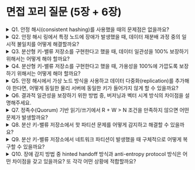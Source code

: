 # 면접 꼬리 질문 (5장 + 6장)

<details>
<summary>Q1. 안정 해시(consistent hashing)를 사용했을 때의 문제점은 없을까요?</summary>

1. **불균등한 데이터 분산**: 노드가 적거나 해시 함수의 분포가 고르지 않으면 특정 노드에 데이터가 집중될 수 있습니다.

2. **핫스팟 문제**: 특정 키에 대한 접근이 집중되면 해당 키를 담당하는 노드에 과부하가 발생합니다.

3. **가상 노드 오버헤드**: 균등한 분산을 위해 가상 노드를 사용하면 메타데이터 관리 비용이 증가하고, 라우팅 테이블이 커집니다.

4. **복제본 배치의 복잡성**: 동일한 물리 서버에 복제본이 배치되지 않도록 하는 추가 로직이 필요합니다.

5. **노드 추가/제거 시 일시적 불일치**: 데이터 재분배 과정에서 일부 요청이 잘못된 노드로 라우팅될 수 있습니다.

해결 방법으로는 가상 노드 활용, 모니터링 기반 동적 재분배, 점진적 데이터 마이그레이션 등이 있습니다.
</details>

<details>
<summary>Q2. 안정 해시 링에서 특정 노드에 장애가 발생했을 때, 데이터 재분배 과정 중의 일시적 불일치를 어떻게 해결할까요?</summary>

1. **Hinted Handoff**:
   - 장애 노드의 데이터를 임시로 다음 노드가 보관
   - 장애 노드 복구 시 힌트 기반으로 데이터를 원래 노드로 반환
   - 일시적 장애에 효과적

2. **읽기 복구(Read Repair)**:
   - 읽기 요청 시 여러 복제본의 데이터를 비교
   - 불일치 발견 시 최신 버전으로 자동 업데이트
   - 자주 읽히는 데이터의 일관성 유지에 효과적

3. **Anti-Entropy Protocol**:
   - Merkle Tree를 사용한 주기적인 복제본 비교
   - 차이가 발견되면 동기화 수행
   - 백그라운드에서 지속적으로 일관성 보장

4. **버전 벡터/벡터 시계**:
   - 각 데이터의 버전을 추적
   - 충돌 발생 시 클라이언트 또는 애플리케이션에서 해결

5. **점진적 마이그레이션**:
   - 데이터를 한 번에 이동하지 않고 점진적으로 재분배
   - 이중 읽기/쓰기로 전환 과정에서도 서비스 유지
</details>

<details>
<summary>Q3. 분산형 키-밸류 저장소를 구현한다고 했을 때, 데이터 일관성을 100% 보장하기 위해서는 어떻게 해야 할까요?</summary>

강한 일관성(Strong Consistency)을 보장하기 위한 방법:

1. **합의 프로토콜 사용**:
   - Paxos, Raft 같은 합의 알고리즘 적용
   - 과반수 이상의 노드가 동의해야 쓰기 완료
   - 리더 선출을 통한 순차적 쓰기 보장

2. **2PC(Two-Phase Commit)**:
   - Prepare 단계: 모든 참여자에게 쓰기 준비 요청
   - Commit 단계: 모든 참여자가 준비되면 커밋 수행
   - 하나라도 실패하면 전체 롤백

3. **정족수 설정 강화**:
   - R + W > N이 아닌 R = W = N으로 설정
   - 모든 복제본을 읽고 쓰기 때문에 강한 일관성 보장
   - 단, 가용성과 성능이 크게 저하됨

4. **단일 마스터 아키텍처**:
   - 모든 쓰기를 단일 마스터 노드에서 처리
   - 순차적 일관성 보장
   - 마스터가 SPOF(Single Point of Failure)가 될 위험

**트레이드오프**: CAP 정리에 따라 일관성을 100% 보장하면 가용성과 파티션 허용성이 저하됩니다. 실무에서는 비즈니스 요구사항에 따라 적절한 균형점을 찾는 것이 중요합니다.
</details>

<details>
<summary>Q4. 분산형 키-밸류 저장소를 구현한다고 했을 때, 가용성을 100%에 가깝도록 보장하기 위해서는 어떻게 해야 할까요?</summary>

고가용성을 달성하기 위한 방법:

1. **다중 복제(Multi-Replication)**:
   - N값을 충분히 크게 설정 (예: N=5 이상)
   - 지리적으로 분산된 데이터센터에 복제본 배치
   - 하나 이상의 장애를 견딜 수 있도록 설계

2. **느슨한 정족수(Sloppy Quorum)**:
   - 정확히 지정된 N개 노드가 아닌, 가용한 N개 노드 중 W/R개만 충족하면 성공
   - Hinted Handoff와 함께 사용
   - 일시적 장애 시에도 서비스 지속

3. **Gossip 프로토콜 기반 장애 감지**:
   - 빠른 장애 감지와 자동 복구
   - 중앙 코디네이터 없이 분산 방식으로 상태 공유
   - 단일 장애점 제거

4. **자동 페일오버**:
   - 장애 노드 감지 시 자동으로 복제본 승격
   - 로드 밸런서의 자동 재라우팅
   - 최소한의 다운타임으로 복구

5. **멀티 리전 배포**:
   - 리전 단위 장애에도 대응 가능
   - 각 리전에 독립적인 복제본 세트 유지
   - 크로스 리전 복제로 데이터 동기화

6. **백프레셔와 서킷 브레이커**:
   - 과부하 시 요청 제한으로 시스템 보호
   - 장애 전파 방지

**트레이드오프**: 높은 가용성을 위해 결과적 일관성을 허용해야 하며, 인프라 비용이 증가합니다.
</details>

<details>
<summary>Q5. 안정 해시에서 가상 노드 방식을 사용하고 데이터 다중화(replication)를 추가해야 한다면, 어떻게 동일한 물리 서버에 동일한 키가 들어가지 않게 할 수 있을까요?</summary>

1. **복제본 배치 알고리즘**:
   - 키의 복제본을 저장할 때, 링을 시계방향으로 순회하면서 다음 N개의 **서로 다른 물리 서버**를 선택
   - 각 가상 노드가 어떤 물리 서버에 속하는지 메타데이터로 관리
   - 예: `virtual_node -> physical_server` 매핑 테이블

2. **Rack-Aware/Zone-Aware 배치**:
   - 물리 서버뿐만 아니라 랙(Rack)이나 가용 영역(AZ) 정보도 고려
   - 동일한 장애 도메인에 복제본이 모이지 않도록 배치
   - 데이터센터 레벨의 장애에도 대응 가능

3. **일관성 검증**:
   - 주기적으로 복제본 배치를 검증
   - 동일 물리 서버에 중복 발견 시 자동 재배치
</details>

<details>
<summary>Q6. 결과적 일관성을 보장하기 위한 방법 중, 버저닝과 벡터 시계 방식의 차이점을 설명해주세요.</summary>

**버저닝(Versioning)**:
- **개념**: 데이터의 각 변경마다 단순히 버전 번호를 증가시키는 방식
- **구조**: 단일 카운터 (예: v1, v2, v3...)
- **충돌 감지**: 동일 버전에서 분기된 쓰기가 발생하면 충돌 감지 어려움
- **한계**: 분산 환경에서 여러 노드가 동시에 쓰기를 수행할 때 인과관계 파악 불가능
- **사용 예**: 단일 서버 환경, 마스터-슬레이브 복제

**벡터 시계(Vector Clock)**:
- **개념**: 각 노드별로 독립적인 카운터를 유지하는 방식
- **구조**: `[(node1, counter1), (node2, counter2), ...]`
- **충돌 감지**:
  - 벡터 A가 B를 포함하면 A가 최신 (인과관계 명확)
  - 서로 포함하지 않으면 충돌 발생 (동시 쓰기)
- **장점**:
  - 분산 환경에서 인과관계 정확히 추적
  - 동시 발생(concurrent) 쓰기를 정확히 감지
- **단점**:
  - 벡터 크기가 노드 수에 비례해 증가
  - 클라이언트가 벡터 시계를 포함한 메타데이터 전달 필요
- **사용 예**: DynamoDB, Riak, Cassandra
</details>

<details>
<summary>Q7. 정족수(Quorum) 기반 읽기/쓰기에서 R + W > N 조건을 만족하지 않으면 어떤 문제가 발생할까요?</summary>

**R + W > N 조건의 의미**:
- 읽기와 쓰기가 최소 하나의 노드에서 겹치도록 보장
- 이를 통해 읽기 시 최신 데이터를 볼 수 있음을 보장

**조건을 만족하지 않을 때의 문제**:

1. **Stale Read (오래된 데이터 읽기)**:
   - 예: N=3, W=1, R=1 (R+W=2 ≤ N)
   - 노드 A에만 쓰고, 노드 C에서만 읽으면 업데이트 전 데이터 반환
   - 읽기와 쓰기 노드가 겹치지 않을 수 있음

2. **쓰기 손실(Write Loss)**:
   - 동시 쓰기 시 서로 다른 노드 집합에 기록
   - 나중에 동기화 시 한쪽 쓰기가 덮어써질 수 있음

3. **일관성 보장 불가**:
   - 읽기 시 여러 버전의 데이터 중 어느 것이 최신인지 확신할 수 없음
   - 애플리케이션이 직접 충돌 해결 필요

**적절한 설정 예시**:
- 강한 일관성: R=W=N/2+1 (예: N=3, R=2, W=2)
- 쓰기 최적화: R=N, W=1 (모든 노드에서 읽지만 하나만 쓰기)
- 읽기 최적화: R=1, W=N (하나만 읽지만 모든 노드에 쓰기)

**조건을 만족하지 않으면 가용성은 높아지지만, 결과적 일관성도 보장할 수 없게 됩니다.**
</details>

<details>
<summary>Q8. 분산 키-밸류 저장소에서 핫 파티션 문제를 어떻게 감지하고 해결할 수 있을까요?</summary>

**감지 방법**:

1. **메트릭 모니터링**:
   - CPU, 메모리, 네트워크 I/O, 디스크 I/O를 노드별로 추적
   - 특정 노드의 부하가 평균 대비 2배 이상이면 핫 파티션 의심
   - 요청 수, 처리 지연시간(latency) 모니터링

2. **키별 접근 패턴 분석**:
   - 각 키의 읽기/쓰기 빈도 추적
   - 상위 1%의 키가 전체 트래픽의 과도한 비율 차지 시 핫키 감지
   - Bloom filter나 Count-Min Sketch 같은 확률적 자료구조 활용

3. **분산 추적(Distributed Tracing)**:
   - 요청 경로를 추적하여 병목 지점 파악
   - 특정 파티션으로 요청이 집중되는지 확인

**해결 방법**:

1. **핫키 복제(Hot Key Replication)**:
   - 자주 읽히는 키를 여러 노드에 추가 복제
   - 읽기 요청을 복제본들에 분산
   - 캐시 레이어 추가 (Redis, Memcached)

2. **키 샤딩 재설계**:
   - 핫키에 랜덤 접미사 추가 (예: `hot_key_1`, `hot_key_2`, ...)
   - 읽기 시 랜덤하게 선택하여 부하 분산
   - 쓰기 시 모든 샤드에 업데이트 필요 (트레이드오프)

3. **가상 노드 재조정**:
   - 부하가 높은 물리 서버의 가상 노드 수를 줄임
   - 부하가 낮은 서버의 가상 노드 수를 늘림
   - 점진적으로 데이터 재분배

4. **애플리케이션 레벨 캐싱**:
   - 클라이언트 측 또는 프록시 레벨에서 핫키 캐싱
   - DB 요청 자체를 줄임

5. **읽기 전용 복제본 추가**:
   - 핫 파티션에 대해서만 읽기 전용 복제본 추가 생성
   - 쓰기는 원본에만, 읽기는 복제본들에 분산

6. **Circuit Breaker/Rate Limiting**:
   - 과도한 요청을 제한하여 시스템 보호
   - 공정한 자원 분배

**예방책**:
- 초기 설계 시 키 설계 가이드라인 수립
- 사용자 ID 같은 고르게 분산되는 값을 키에 포함
- 정기적인 부하 테스트로 핫 파티션 가능성 사전 파악
</details>

<details>
<summary>Q9. 분산 키-밸류 저장소에서 네트워크 파티션이 발생했을 때 구체적으로 어떻게 복구할 수 있을까요?</summary>

**감지 방법**:

1. **Gossip 프로토콜 기반 감지**:
   - 주기적인 heartbeat 실패로 노드 간 연결 끊김 감지
   - 일정 시간 이상 응답 없으면 파티션 의심

2. **Quorum 기반 감지**:
   - 과반수 노드와 통신 불가 시 파티션 상태로 판단

**파티션 중 동작 방식**:

1. **AP 시스템 (가용성 우선)**:
   - 양쪽 파티션 모두 읽기/쓰기 허용
   - 버전 벡터나 타임스탬프로 충돌 추적
   - 파티션 복구 후 충돌 해결 필요

2. **CP 시스템 (일관성 우선)**:
   - 과반수 노드가 없는 파티션은 읽기 전용 또는 서비스 중단
   - Raft, Paxos 같은 합의 프로토콜 사용
   - 과반수 파티션만 쓰기 허용

**복구 프로세스**:

1. **네트워크 복구 감지**:
   - Gossip 프로토콜로 양쪽 파티션의 노드가 서로를 재발견
   - 연결 상태가 안정화되었는지 일정 시간 관찰

2. **데이터 동기화 (Reconciliation)**:

   a. **Merkle Tree 기반 비교**:
   - 각 파티션의 데이터를 Merkle Tree로 요약
   - 루트 해시 비교로 차이 발견
   - 차이가 있는 서브트리만 비교하여 효율적으로 동기화

   b. **Read Repair**:
   - 읽기 요청 시 여러 복제본 비교
   - 불일치 발견 시 최신 버전으로 업데이트

   c. **Anti-Entropy Repair**:
   - 백그라운드에서 모든 데이터 주기적으로 비교
   - 불일치 자동 수정

3. **충돌 해결 (Conflict Resolution)**:

   a. **Last Write Wins (LWW)**:
   - 타임스탬프 기반으로 최신 쓰기 채택
   - 간단하지만 데이터 손실 가능성

   b. **벡터 시계 기반**:
   - 인과관계 파악하여 최신 버전 결정
   - 동시 쓰기는 모두 보존하고 클라이언트에 반환

   c. **애플리케이션 정의 로직**:
   - 비즈니스 로직에 맞게 충돌 해결
   - 예: 쇼핑카트는 합집합, 카운터는 합산

4. **Hinted Handoff 처리**:
   - 파티션 중 임시 저장된 힌트 데이터를 원래 노드로 전송
   - 힌트 큐 비워지면 정상 상태 복구

5. **일관성 검증**:
   - 동기화 완료 후 무결성 체크
   - 복제 계수(N) 확인
   - 필요 시 추가 복구 작업 수행

**모범 사례**:
- 멀티 리전 배포로 단일 네트워크 장애 영향 최소화
- 정기적인 Anti-Entropy 실행으로 작은 불일치도 조기 해결
- 모니터링 및 알림으로 빠른 대응
- 카오스 엔지니어링으로 파티션 복구 테스트

실제로는 완전 자동화된 복구보다는, 운영자의 판단이 필요한 경우가 많습니다.
</details>

<details>
<summary>Q10. 장애 감지 방법 중 hinted handoff 방식과 anti-entropy protocol 방식은 어떤 차이점을 갖고 있을까요? 또 각각 어떤 상황에 적합할까요?</summary>

**Hinted Handoff**:

**개념**:
- 대상 노드가 일시적으로 다운되었을 때, 해당 노드의 데이터를 다른 노드가 "힌트"로 임시 보관
- 원래 노드가 복구되면 힌트를 전달하여 동기화

**동작 방식**:
1. 쓰기 요청 시 복제 대상 노드 A가 다운 상태
2. 다음 순서의 노드 B가 "A를 위한 데이터"라는 힌트와 함께 데이터 저장
3. A가 복구되면 B가 힌트를 A에 전달
4. A가 데이터를 받으면 B는 힌트 삭제

**장점**:
- 빠른 복구: 노드가 돌아오자마자 즉시 최신 상태로 복구
- 쓰기 가용성 보장: 일부 노드 다운 시에도 쓰기 성공
- 네트워크 효율성: 변경된 데이터만 전송

**단점**:
- 일시적 장애에만 유효 (힌트 저장 공간 한계)
- 힌트를 저장한 노드도 다운되면 데이터 손실 가능
- 장기 장애 시 힌트가 쌓여 저장 공간 압박

---

**Anti-Entropy Protocol**:

**개념**:
- 백그라운드에서 주기적으로 모든 복제본을 비교하여 불일치 해결
- Merkle Tree를 사용해 효율적으로 차이 탐지

**동작 방식**:
1. 각 노드가 데이터의 Merkle Tree 유지
2. 주기적으로 (예: 매 시간) 다른 복제본과 루트 해시 비교
3. 차이 발견 시 서브트리를 재귀적으로 비교
4. 불일치하는 실제 키-값만 동기화

**장점**:
- 장기 장애에도 복구 가능
- 모든 종류의 불일치 해결 (버그, 디스크 손상 등)
- 확실한 일관성 보장
- 힌트 손실 같은 예외 상황도 커버

**단점**:
- 주기적 실행으로 실시간성 부족
- 네트워크와 CPU 오버헤드
- 대용량 데이터셋에서는 비교 비용 높음

---

**비교표**:

| 구분 | Hinted Handoff | Anti-Entropy Protocol |
|------|---------------|----------------------|
| **타이밍** | 즉각적 (복구 시) | 주기적 (예: 매 시간) |
| **대상** | 일시적 장애 | 모든 불일치 |
| **복구 속도** | 빠름 | 느림 |
| **완전성** | 제한적 | 완전함 |
| **오버헤드** | 낮음 | 높음 |
| **적용 범위** | 최근 변경 데이터 | 전체 데이터셋 |

**적합한 상황**:

**Hinted Handoff가 적합한 경우**:
- 네트워크 순간 단절, 재시작 같은 짧은 다운타임 (분~시간 단위)
- 쓰기 가용성이 매우 중요한 시스템
- 빠른 복구가 우선인 경우
- 예: 실시간 추천 시스템, 세션 저장소

**Anti-Entropy Protocol이 적합한 경우**:
- 장기 장애 복구 (시간~일 단위)
- 데이터 일관성이 매우 중요한 시스템
- 디스크 손상, 소프트웨어 버그 같은 예상치 못한 불일치 해결
- 예: 금융 거래 데이터, 사용자 계정 정보

**실무에서는 두 방식을 조합**:
- Hinted Handoff: 일차 방어선 (빠른 복구)
- Anti-Entropy: 이차 방어선 (완전한 일관성)
- 예: Cassandra, Riak 등은 두 방식 모두 구현

이렇게 계층화된 접근으로 빠른 복구와 장기 일관성을 동시에 달성할 수 있습니다.
</details>
